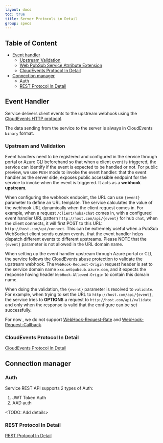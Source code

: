```yaml
---
layout: docs
toc: true
title: Server Protocols in Detail
group: specs
---
```


## Table of Content
- [Event handler](#event_handler)
    - [Upstream Validation](#protection)
    - [Web PubSub Service Atrribute Extension](#extension)
    - [CloudEvents Protocol In Detail](./protocol-cloudevents.md)
- [Connection manager](#connection_manager)
    - [Auth](#auth)
    - [REST Protocol In Detail](./protocol-rest-api.md)
         
<a name="event_handler"></a>

## Event Handler

Service delivers client events to the upstream webhook using the [CloudEvents HTTP protocol](https://github.com/cloudevents/spec/blob/v1.0.1/http-protocol-binding.md).

The data sending from the service to the server is always in CloudEvents `binary` format.

<a name="protection"></a>

### Upstream and Validation

Event handlers need to be registered and configured in the service through portal or Azure CLI beforehand so that when a client event is triggered, the service can identify if the event is expected to be handled or not. For public preview, we use `PUSH` mode to invoke the event handler: that the event handler as the server side, exposes public accessible endpoint for the service to invoke when the event is triggered. It acts as a **webhook** **upstream**. 

When configuring the webhook endpoint, the URL can use `{event}` parameter to define an URL template. The service calculates the value of the webhook URL dynamically when the client request comes in. For example, when a request `/client/hubs/chat` comes in, with a configured event handler URL pattern `http://host.com/api/{event}` for hub `chat`, when the client connects, it will first POST to this URL: `http://host.com/api/connect`. This can be extremely useful when a PubSub WebSocket client sends custom events, that the event handler helps dispatch different events to different upstreams. Please NOTE that the `{event}` parameter is not allowed in the URL domain name.

When setting up the event handler upstream through Azure portal or CLI, the service follows the [CloudEvents abuse protection](https://github.com/cloudevents/spec/blob/v1.0/http-webhook.md#4-abuse-protection) to validate the upstream webhook. The `WebHook-Request-Origin` request header is set to the service domain name `xxx.webpubsub.azure.com`, and it expects the response having header `WebHook-Allowed-Origin` to contain this domain name.

When doing the validation, the `{event}` parameter is resolved to `validate`. For example, when trying to set the URL to `http://host.com/api/{event}`, the service tries to **OPTIONS** a request to `http://host.com/api/validate` and only when the response is valid that the configure can be set successfully.

For now , we do not support [WebHook-Request-Rate](https://github.com/cloudevents/spec/blob/v1.0/http-webhook.md#414-webhook-request-rate) and [WebHook-Request-Callback](https://github.com/cloudevents/spec/blob/v1.0/http-webhook.md#413-webhook-request-callback).

### CloudEvents Protocol In Detail

[CloudEvents Protocol In Detail](./protocol-cloudevents.md)

<a name="connection_manager"></a>

## Connection manager

<a name="auth"></a>

### Auth

Service REST API supports 2 types of Auth:
1. JWT Token Auth
2. AAD auth

<TODO: Add details>

### REST Protocol In Detail

[REST Protocol In Detail](./protocol-rest-api.md) 